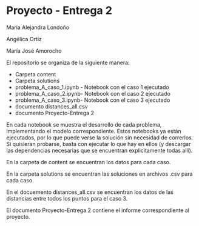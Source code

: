 # Proyecto - Entrega 2
Maria Alejandra Londoño

Angélica Ortiz

María José Amorocho

El repositorio se organiza de la siguiente manera:

- Carpeta content
- Carpeta solutions
- problema_A_caso_1.ipynb - Notebook con el caso 1 ejecutado
- problema_A_caso_2.ipynb- Notebook con el caso 2 ejecutado
- problema_A_caso_3.ipynb- Notebook con el caso 3 ejecutado
- documento distances_all.csv
- documento Proyecto-Entrega 2

En cada notebook se muestra el desarrollo de cada problema, implementando el modelo correspondiente. Estos notebooks ya están ejecutados, por lo que puede verse la solución sin necesidad de correrlos. Si quisieran probarse, basta con ejecutar lo que hay en ellos (y descargar las dependencias necesarias que se encuentran explicitamente todas allí). 

En la carpeta de content se encuentran los datos para cada caso.

En la carpeta solutions se encuentran las soluciones en archivos .csv para cada caso.

En el docuemento distances_all.csv se encuentran los datos de las distancias entre todos los puntos para el caso 3. 

El documento Proyecto-Entrega 2 contiene el informe correspondiente al proyecto. 


